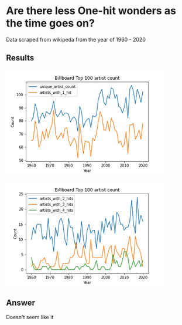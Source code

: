 # Are there less One-hit wonders as the time goes on?

Data scraped from wikipeda from the year of 1960 - 2020

## Results

![alt text](./billboard_top_100_artist_count.png)

![alt text](./billboard_top_100_artist_top_hit_count.png)

## Answer

Doesn't seem like it

